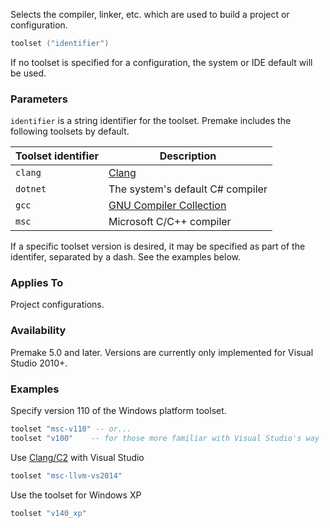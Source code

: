 Selects the compiler, linker, etc. which are used to build a project or configuration.

```lua
toolset ("identifier")
```

If no toolset is specified for a configuration, the system or IDE default will be used.

### Parameters ###

`identifier` is a string identifier for the toolset. Premake includes the following toolsets by default.

| **Toolset identifier**   |  **Description**                 |
|------------|------------------------------------------------|
| `clang`    | [Clang](http://clang.llvm.org)                 |
| `dotnet`   | The system's default C# compiler               |
| `gcc`      | [GNU Compiler Collection](https://gcc.gnu.org) |
| `msc`      | Microsoft C/C++ compiler                       |

If a specific toolset version is desired, it may be specified as part of the identifer, separated by a dash. See the examples below.

### Applies To ###

Project configurations.

### Availability ###

Premake 5.0 and later. Versions are currently only implemented for Visual Studio 2010+.

### Examples ###

Specify version 110 of the Windows platform toolset.

```lua
toolset "msc-v110" -- or...
toolset "v100"    -- for those more familiar with Visual Studio's way
```

Use [Clang/C2](http://llvm.org/builds/) with Visual Studio
```lua
toolset "msc-llvm-vs2014"
```

Use the toolset for Windows XP
```lua
toolset "v140_xp"
```
